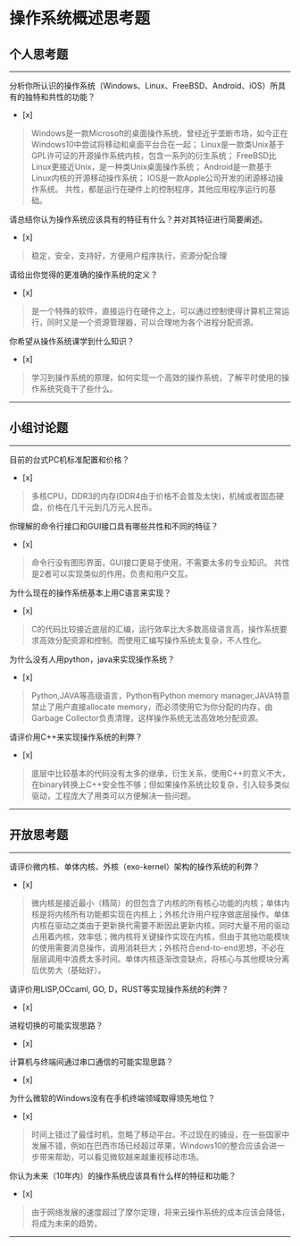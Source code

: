 # 操作系统概述思考题

## 个人思考题

---

分析你所认识的操作系统（Windows、Linux、FreeBSD、Android、iOS）所具有的独特和共性的功能？
- [x]  

>  Windows是一款Microsoft的桌面操作系统，曾经近乎垄断市场，如今正在Windows10中尝试将移动和桌面平台合在一起；
   Linux是一款类Unix基于GPL许可证的开源操作系统内核，包含一系列的衍生系统；
   FreeBSD比Linux更接近Unix，是一种类Unix桌面操作系统；
   Android是一款基于Linux内核的开源移动操作系统；
   IOS是一款Apple公司开发的闭源移动操作系统。
   共性，都是运行在硬件上的控制程序，其他应用程序运行的基础。

请总结你认为操作系统应该具有的特征有什么？并对其特征进行简要阐述。
- [x]  

>   稳定，安全，支持好，方便用户程序执行，资源分配合理

请给出你觉得的更准确的操作系统的定义？
- [x]  

>   是一个特殊的软件，直接运行在硬件之上，可以通过控制使得计算机正常运行，同时又是一个资源管理器，可以合理地为各个进程分配资源。

你希望从操作系统课学到什么知识？
- [x]  

>   学习到操作系统的原理，如何实现一个高效的操作系统，了解平时使用的操作系统究竟干了些什么。

---

## 小组讨论题

---

目前的台式PC机标准配置和价格？
- [x]  

> 多核CPU，DDR3的内存(DDR4由于价格不会普及太快)，机械或者固态硬盘，价格在几千元到几万元人民币。

你理解的命令行接口和GUI接口具有哪些共性和不同的特征？
- [x]  

> 命令行没有图形界面，GUI接口更易于使用，不需要太多的专业知识。
共性是2者可以实现类似的作用，负责和用户交互。

为什么现在的操作系统基本上用C语言来实现？
- [x]  

>  C的代码比较接近底层的汇编，运行效率比大多数高级语言高，操作系统要求高效分配资源和控制。而使用汇编写操作系统太复杂，不人性化。

为什么没有人用python，java来实现操作系统？
- [x]  

>  Python,JAVA等高级语言，Python有Python memory manager,JAVA特意禁止了用户直接allocate memory，而必须使用它为你分配的内存，由Garbage Collector负责清理，这样操作系统无法高效地分配资源。

请评价用C++来实现操作系统的利弊？
- [x]  

>  底层中比较基本的代码没有太多的继承，衍生关系，使用C++的意义不大，在binary转换上C++安全性不够；但如果操作系统比较复杂，引入较多类似驱动，工程庞大了用类可以方便解决一些问题。

---

## 开放思考题

---

请评价微内核、单体内核、外核（exo-kernel）架构的操作系统的利弊？
- [x]  

>  微内核是接近最小（精简）的但包含了内核的所有核心功能的内核；单体内核是将内核所有功能都实现在内核上；外核允许用户程序做底层操作。单体内核在驱动之类由于更新换代需要不断因此更新内核，同时大量不用的驱动占用着内核，效率低；微内核将关键操作实现在内核，但由于其他功能模块的使用需要消息操作，调用消耗巨大；外核符合end-to-end思想，不必在层层调用中浪费太多时间。单体内核逐渐改变缺点，将核心与其他模块分离后优势大（基础好）。

请评价用LISP,OCcaml, GO, D，RUST等实现操作系统的利弊？
- [x]  

>  

进程切换的可能实现思路？
- [x]  

>  

计算机与终端间通过串口通信的可能实现思路？
- [x]  

>  

为什么微软的Windows没有在手机终端领域取得领先地位？
- [x]  

>  时间上错过了最佳时机，忽略了移动平台。不过现在的铺设，在一些国家中发展不错，例如在巴西市场已经超过苹果，Windows10的整合应该会进一步带来帮助，可以看见微软越来越重视移动市场。

你认为未来（10年内）的操作系统应该具有什么样的特征和功能？
- [x]  

>  由于网络发展的速度超过了摩尔定理，将来云操作系统的成本应该会降低，将成为未来的趋势。

---
